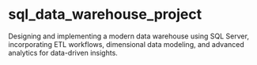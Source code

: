 # sql_data_warehouse_project
Designing and implementing a modern data warehouse using SQL Server, incorporating ETL workflows, dimensional data modeling, and advanced analytics for data-driven insights.
